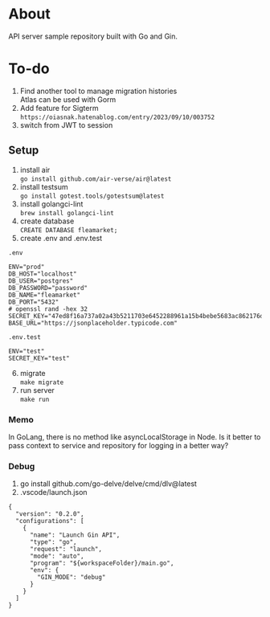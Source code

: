 # About

API server sample repository built with Go and Gin.

# To-do

1. Find another tool to manage migration histories  
   Atlas can be used with Gorm
2. Add feature for Sigterm
   `https://oiasnak.hatenablog.com/entry/2023/09/10/003752`
3. switch from JWT to session

## Setup

1. install air  
   `go install github.com/air-verse/air@latest`
2. install testsum  
   `go install gotest.tools/gotestsum@latest`
3. install golangci-lint  
   `brew install golangci-lint`
4. create database  
   `CREATE DATABASE fleamarket;`
5. create .env and .env.test

`.env`

```
ENV="prod"
DB_HOST="localhost"
DB_USER="postgres"
DB_PASSWORD="password"
DB_NAME="fleamarket"
DB_PORT="5432"
# openssl rand -hex 32
SECRET_KEY="47ed8f16a737a02a43b5211703e6452288961a15b4bebe5683ac862176df515b"
BASE_URL="https://jsonplaceholder.typicode.com"
```

`.env.test`

```
ENV="test"
SECRET_KEY="test"
```

6. migrate  
   `make migrate`
7. run server  
   `make run`

### Memo

In GoLang, there is no method like asyncLocalStorage in Node. Is it better to pass context to service and repository for logging in a better way?

### Debug

1. go install github.com/go-delve/delve/cmd/dlv@latest
2. .vscode/launch.json

```
{
  "version": "0.2.0",
  "configurations": [
    {
      "name": "Launch Gin API",
      "type": "go",
      "request": "launch",
      "mode": "auto",
      "program": "${workspaceFolder}/main.go",
      "env": {
        "GIN_MODE": "debug"
      }
    }
  ]
}
```
